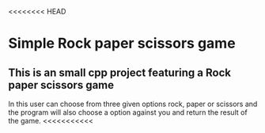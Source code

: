 <<<<<<<< HEAD
# Simple Rock paper scissors game

## This is an small cpp project featuring a Rock paper scissors game 

In this user can choose from three given options rock, paper or scissors and the program will also choose a option against you and return the result of the game.
<<<<<<<<<<<

